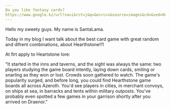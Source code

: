 ```yaml
---
Do you like fantasy cards?
https://www.google.kz/url?sa=i&rct=j&q=&esrc=s&source=images&cd=&ved=0ahUKEwjWm5qX-rrNAhXqA5oKHQlgBjEQjRwIBw&url=http%3A%2F%2Feu.battle.net%2Fhearthstone%2Fru%2F&psig=AFQjCNEnHhCrknGG0Hi13_2lY_zIastD8w&ust=1466661541370468
---
```


Hello my sweety guys. My name is SantaLama.

Today in my blog I want talk about the best card game with great random and difrent combinations, about Hearthstone!!1

At firt  apply to Heartstone lore:

"It started in the inns and taverns, and the sight was always the same: two players studying the game board intently, laying down cards, smiling or snarling as they won or lost. Crowds soon gathered to watch. The game's popularity surged, and before long, you could find Hearthstone game boards all across Azeroth. You'd see players in cities, in merchant convoys, on ships at sea, in barracks and tents within military outposts. You've probably even spotted a few games in your garrison shortly after you arrived on Draenor."
